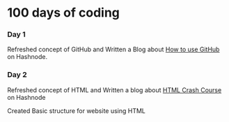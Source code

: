 
# 100 days of coding

### Day 1
Refreshed concept of GitHub and 
Written a Blog about [How to use GitHub](https://avadhut.hashnode.dev/setting-up-github) on Hashnode.

### Day 2
Refreshed concept of HTML and
Written a blog about [HTML Crash Course](https://avadhut.hashnode.dev/html-crash-course) on Hashnode

Created Basic structure for website using HTML